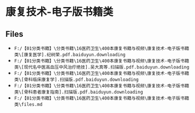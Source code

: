 # 康复技术-电子版书籍类

## Files

- `F:/【01分类书籍】\分类书籍\16医药卫生\400本康复书籍与视频\康复技术-电子版书籍类\[康复医学].纪树荣.pdf.baiduyun.downloading`
- `F:/【01分类书籍】\分类书籍\16医药卫生\400本康复书籍与视频\康复技术-电子版书籍类\[现代名中医高血压中风治疗绝技].吴大真等.扫描版.pdf.baiduyun.downloading`
- `F:/【01分类书籍】\分类书籍\16医药卫生\400本康复书籍与视频\康复技术-电子版书籍类\[骨科临床康复学].扫描版.pdf.baiduyun.downloading`
- `F:/【01分类书籍】\分类书籍\16医药卫生\400本康复书籍与视频\康复技术-电子版书籍类\[骨科患者康复指南].扫描版.pdf.baiduyun.downloading`
- `F:/【01分类书籍】\分类书籍\16医药卫生\400本康复书籍与视频\康复技术-电子版书籍类\files.md`
